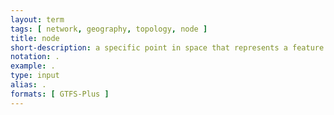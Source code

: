 ```yaml
---
layout: term
tags: [ network, geography, topology, node ]
title: node
short-description: a specific point in space that represents a feature of the transit network
notation: .
example: .
type: input
alias: .
formats: [ GTFS-Plus ]
---
```

